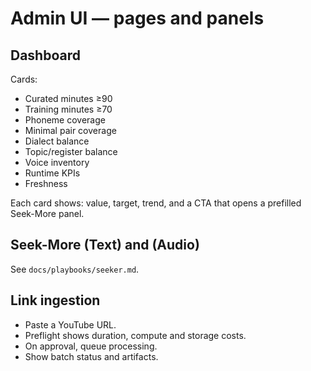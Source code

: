 # Admin UI — pages and panels

## Dashboard

Cards:
- Curated minutes ≥90
- Training minutes ≥70
- Phoneme coverage
- Minimal pair coverage
- Dialect balance
- Topic/register balance
- Voice inventory
- Runtime KPIs
- Freshness

Each card shows: value, target, trend, and a CTA that opens a prefilled Seek-More panel.

## Seek-More (Text) and (Audio)

See `docs/playbooks/seeker.md`.

## Link ingestion

- Paste a YouTube URL.  
- Preflight shows duration, compute and storage costs.  
- On approval, queue processing.  
- Show batch status and artifacts.
